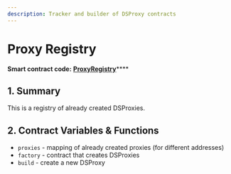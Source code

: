 ```yaml
---
description: Tracker and builder of DSProxy contracts
---
```


# Proxy Registry

**Smart contract code:** [**ProxyRegistry**](https://github.com/reflexer-labs/proxy-registry/blob/master/src/ProxyRegistry.sol)\*\*\*\*

## 1. Summary <a id="1-introduction-summary"></a>

This is a registry of already created DSProxies.

## 2. Contract Variables & Functions <a id="2-contract-details"></a>

* `proxies` - mapping of already created proxies \(for different addresses\)
* `factory` - contract that creates DSProxies
* `build` - create a new DSProxy

